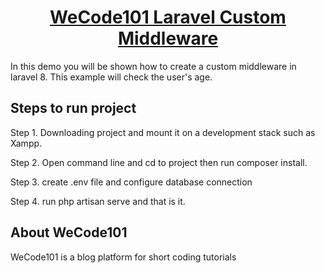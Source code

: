 <h1 align="center"><a href="https://wecode101.com/laravel-8-custom-middleware" target="_blank">WeCode101 Laravel Custom Middleware </a></h1>

In this demo you will be shown how to create a custom middleware in laravel 8. This example will check the user's age.

## Steps to run project

Step 1. Downloading project and mount it on a development stack such as Xampp.

Step 2. Open command line and cd to project then run composer install.

Step 3. create .env file and configure database connection

Step 4. run php artisan serve and that is it.

## About WeCode101

WeCode101 is a blog platform for short coding tutorials
